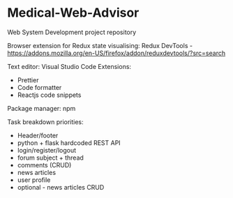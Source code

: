 # Medical-Web-Advisor
Web System Development project repository

Browser extension for Redux state visualising:
Redux DevTools - https://addons.mozilla.org/en-US/firefox/addon/reduxdevtools/?src=search

Text editor:
Visual Studio Code
Extensions: 
  - Prettier 
  - Code formatter
  - Reactjs code snippets

Package manager: npm

Task breakdown priorities:
- Header/footer
- python + flask hardcoded REST API
- login/register/logout
- forum subject + thread
- comments (CRUD)
- news articles
- user profile
- optional - news articles CRUD 
